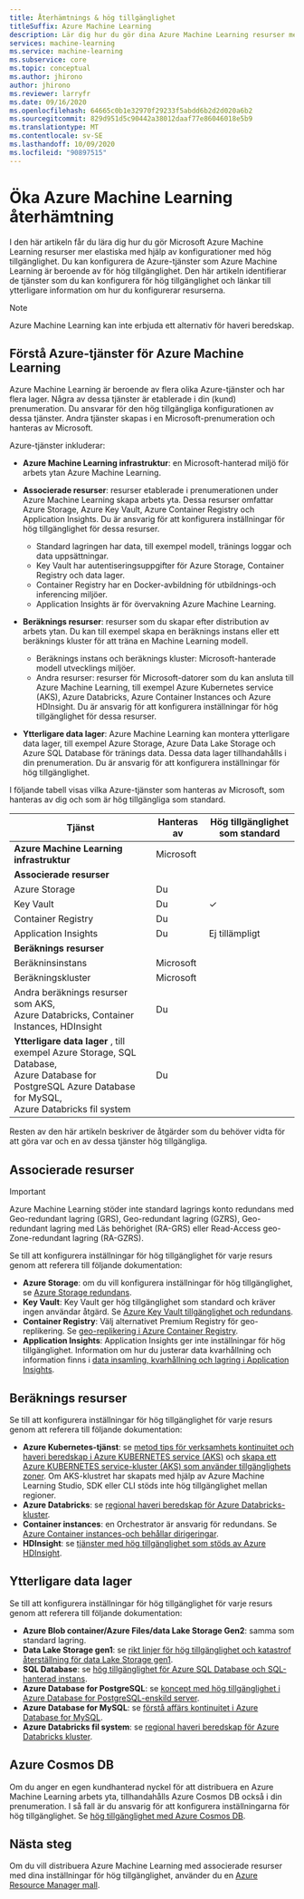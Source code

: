 ```yaml
---
title: Återhämtnings & hög tillgänglighet
titleSuffix: Azure Machine Learning
description: Lär dig hur du gör dina Azure Machine Learning resurser mer elastiska för avbrott genom att använda en konfiguration med hög tillgänglighet.
services: machine-learning
ms.service: machine-learning
ms.subservice: core
ms.topic: conceptual
ms.author: jhirono
author: jhirono
ms.reviewer: larryfr
ms.date: 09/16/2020
ms.openlocfilehash: 64665c0b1e32970f29233f5abdd6b2d2d020a6b2
ms.sourcegitcommit: 829d951d5c90442a38012daaf77e86046018e5b9
ms.translationtype: MT
ms.contentlocale: sv-SE
ms.lasthandoff: 10/09/2020
ms.locfileid: "90897515"
---
```

# <a name="increase-azure-machine-learning-resiliency"></a>Öka Azure Machine Learning återhämtning



I den här artikeln får du lära dig hur du gör Microsoft Azure Machine Learning resurser mer elastiska med hjälp av konfigurationer med hög tillgänglighet. Du kan konfigurera de Azure-tjänster som Azure Machine Learning är beroende av för hög tillgänglighet. Den här artikeln identifierar de tjänster som du kan konfigurera för hög tillgänglighet och länkar till ytterligare information om hur du konfigurerar resurserna.

> [!NOTE]
> Azure Machine Learning kan inte erbjuda ett alternativ för haveri beredskap.

## <a name="understand-azure-services-for-azure-machine-learning"></a>Förstå Azure-tjänster för Azure Machine Learning

Azure Machine Learning är beroende av flera olika Azure-tjänster och har flera lager. Några av dessa tjänster är etablerade i din (kund) prenumeration. Du ansvarar för den hög tillgängliga konfigurationen av dessa tjänster. Andra tjänster skapas i en Microsoft-prenumeration och hanteras av Microsoft. 

Azure-tjänster inkluderar:

* **Azure Machine Learning infrastruktur**: en Microsoft-hanterad miljö för arbets ytan Azure Machine Learning.

* **Associerade resurser**: resurser etablerade i prenumerationen under Azure Machine Learning skapa arbets yta. Dessa resurser omfattar Azure Storage, Azure Key Vault, Azure Container Registry och Application Insights. Du är ansvarig för att konfigurera inställningar för hög tillgänglighet för dessa resurser.
  * Standard lagringen har data, till exempel modell, tränings loggar och data uppsättningar.
  * Key Vault har autentiseringsuppgifter för Azure Storage, Container Registry och data lager.
  * Container Registry har en Docker-avbildning för utbildnings-och inferencing miljöer.
  * Application Insights är för övervakning Azure Machine Learning.

* **Beräknings resurser**: resurser som du skapar efter distribution av arbets ytan. Du kan till exempel skapa en beräknings instans eller ett beräknings kluster för att träna en Machine Learning modell.
  * Beräknings instans och beräknings kluster: Microsoft-hanterade modell utvecklings miljöer.
  * Andra resurser: resurser för Microsoft-datorer som du kan ansluta till Azure Machine Learning, till exempel Azure Kubernetes service (AKS), Azure Databricks, Azure Container Instances och Azure HDInsight. Du är ansvarig för att konfigurera inställningar för hög tillgänglighet för dessa resurser.

* **Ytterligare data lager**: Azure Machine Learning kan montera ytterligare data lager, till exempel Azure Storage, Azure Data Lake Storage och Azure SQL Database för tränings data.  Dessa data lager tillhandahålls i din prenumeration. Du är ansvarig för att konfigurera inställningar för hög tillgänglighet.

I följande tabell visas vilka Azure-tjänster som hanteras av Microsoft, som hanteras av dig och som är hög tillgängliga som standard.

| Tjänst | Hanteras av | Hög tillgänglighet som standard |
| ----- | ----- | ----- |
| **Azure Machine Learning infrastruktur** | Microsoft | |
| **Associerade resurser** |
| Azure Storage | Du | |
| Key Vault | Du | ✓ |
| Container Registry | Du | |
| Application Insights | Du | Ej tillämpligt |
| **Beräknings resurser** |
| Beräkninsinstans | Microsoft |  |
| Beräkningskluster | Microsoft |  |
| Andra beräknings resurser som AKS, <br>Azure Databricks, Container Instances, HDInsight | Du |  |
| **Ytterligare data lager** , till exempel Azure Storage, SQL Database,<br> Azure Database for PostgreSQL Azure Database for MySQL, <br>Azure Databricks fil system | Du | |

Resten av den här artikeln beskriver de åtgärder som du behöver vidta för att göra var och en av dessa tjänster hög tillgängliga.

## <a name="associated-resources"></a>Associerade resurser

> [!IMPORTANT]
> Azure Machine Learning stöder inte standard lagrings konto redundans med Geo-redundant lagring (GRS), Geo-redundant lagring (GZRS), Geo-redundant lagring med Läs behörighet (RA-GRS) eller Read-Access geo-Zone-redundant lagring (RA-GZRS).

Se till att konfigurera inställningar för hög tillgänglighet för varje resurs genom att referera till följande dokumentation:

* **Azure Storage**: om du vill konfigurera inställningar för hög tillgänglighet, se [Azure Storage redundans](https://docs.microsoft.com/azure/storage/common/storage-redundancy).
* **Key Vault**: Key Vault ger hög tillgänglighet som standard och kräver ingen användar åtgärd.  Se [Azure Key Vault tillgänglighet och redundans](https://docs.microsoft.com/azure/key-vault/general/disaster-recovery-guidance).
* **Container Registry**: Välj alternativet Premium Registry för geo-replikering. Se [geo-replikering i Azure Container Registry](https://docs.microsoft.com/azure/container-registry/container-registry-geo-replication).
* **Application Insights**: Application Insights ger inte inställningar för hög tillgänglighet. Information om hur du justerar data kvarhållning och information finns i [data insamling, kvarhållning och lagring i Application Insights](https://docs.microsoft.com/azure/azure-monitor/app/data-retention-privacy#how-long-is-the-data-kept).

## <a name="compute-resources"></a>Beräknings resurser

Se till att konfigurera inställningar för hög tillgänglighet för varje resurs genom att referera till följande dokumentation:

* **Azure Kubernetes-tjänst**: se [metod tips för verksamhets kontinuitet och haveri beredskap i Azure KUBERNETES service (AKS)](https://docs.microsoft.com/azure/aks/operator-best-practices-multi-region) och [skapa ett Azure KUBERNETES service-kluster (AKS) som använder tillgänglighets zoner](https://docs.microsoft.com/azure/aks/availability-zones). Om AKS-klustret har skapats med hjälp av Azure Machine Learning Studio, SDK eller CLI stöds inte hög tillgänglighet mellan regioner.
* **Azure Databricks**: se [regional haveri beredskap för Azure Databricks-kluster](https://docs.microsoft.com/azure/azure-databricks/howto-regional-disaster-recovery).
* **Container instances**: en Orchestrator är ansvarig för redundans. Se [Azure Container instances-och behållar dirigeringar](https://docs.microsoft.com/azure/container-instances/container-instances-orchestrator-relationship).
* **HDInsight**: se [tjänster med hög tillgänglighet som stöds av Azure HDInsight](https://docs.microsoft.com/azure/hdinsight/hdinsight-high-availability-components).

## <a name="additional-data-stores"></a>Ytterligare data lager

Se till att konfigurera inställningar för hög tillgänglighet för varje resurs genom att referera till följande dokumentation:

* **Azure Blob container/Azure Files/data Lake Storage Gen2**: samma som standard lagring.
* **Data Lake Storage gen1**: se [rikt linjer för hög tillgänglighet och katastrof återställning för data Lake Storage gen1](https://docs.microsoft.com/azure/data-lake-store/data-lake-store-disaster-recovery-guidance).
* **SQL Database**: se [hög tillgänglighet för Azure SQL Database och SQL-hanterad instans](https://docs.microsoft.com/azure/sql-database/sql-database-high-availability).
* **Azure Database for PostgreSQL**: se [koncept med hög tillgänglighet i Azure Database for PostgreSQL-enskild server](https://docs.microsoft.com/azure/postgresql/concepts-high-availability).
* **Azure Database for MySQL**: se [förstå affärs kontinuitet i Azure Database for MySQL](https://docs.microsoft.com/azure/mysql/concepts-business-continuity).
* **Azure Databricks fil system**: se [regional haveri beredskap för Azure Databricks kluster](https://docs.microsoft.com/azure/azure-databricks/howto-regional-disaster-recovery).

## <a name="azure-cosmos-db"></a>Azure Cosmos DB

Om du anger en egen kundhanterad nyckel för att distribuera en Azure Machine Learning arbets yta, tillhandahålls Azure Cosmos DB också i din prenumeration. I så fall är du ansvarig för att konfigurera inställningarna för hög tillgänglighet. Se [hög tillgänglighet med Azure Cosmos DB](https://docs.microsoft.com/azure/cosmos-db/high-availability).

## <a name="next-steps"></a>Nästa steg

Om du vill distribuera Azure Machine Learning med associerade resurser med dina inställningar för hög tillgänglighet, använder du en [Azure Resource Manager mall](https://github.com/Azure/azure-quickstart-templates/tree/master/201-machine-learning-advanced).
